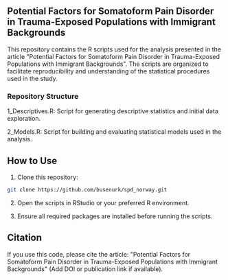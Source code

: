 ## Potential Factors for Somatoform Pain Disorder in Trauma-Exposed Populations with Immigrant Backgrounds
This repository contains the R scripts used for the analysis presented in the article "Potential Factors for Somatoform Pain Disorder in Trauma-Exposed Populations with Immigrant Backgrounds". The scripts are organized to facilitate reproducibility and understanding of the statistical procedures used in the study.

### Repository Structure
1_Descriptives.R: Script for generating descriptive statistics and initial data exploration.

2_Models.R: Script for building and evaluating statistical models used in the analysis.

## How to Use
1. Clone this repository:

```bash
git clone https://github.com/busenurk/spd_norway.git
```
2. Open the scripts in RStudio or your preferred R environment.

3. Ensure all required packages are installed before running the scripts.

## Citation
If you use this code, please cite the article: "Potential Factors for Somatoform Pain Disorder in Trauma-Exposed Populations with Immigrant Backgrounds" (Add DOI or publication link if available).
